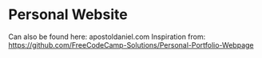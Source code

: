 # Personal Website

Can also be found here: apostoldaniel.com
Inspiration from: https://github.com/FreeCodeCamp-Solutions/Personal-Portfolio-Webpage
